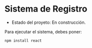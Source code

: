 <h1> Sistema de Registro </h1>

- Estado del proyeto: En construcción.

Para ejecutar el sistema, debes poner:

```npm install react```
